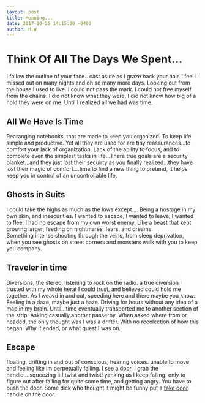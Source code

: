 ```yaml
---
layout: post
title: Meaning...
date: 2017-10-25 14:15:08 -0400
author: M.W
---
```

# Think Of All The Days We Spent...

I follow the outline of your face..
cast aside as I graze back your hair.
I feel I missed out on many nights and oh so many more days.
Looking out from the house I used to live.
I could not pass the mark.
I could not free myself from the chains.
I did not know what they were.
I did not know how big of a hold they were on me.
Until I realized all we had was time.

## All We Have Is Time

Rearanging notebooks, that are made to keep you organized. To keep life simple and productive. Yet all they are used for are tiny reassurances...to comfort your lack of organization. Lack of the ability to focus, and to complete even the simplest tasks in life...There true goals are a security blanket...and they just lost their secuirty as you finally realized...they have lost their magic of comfort....time to find a new thing to pretend, it helps keep you in control of an uncontrollable life. 



## Ghosts in Suits

I could take the highs as much as the lows except.... Being a hostage in my own skin, and insecurities. I wanted to escape, I wanted to leave, I wanted to flee. I had no escape from my own worst enemy. Like a beast that kept growing larger, feeding on nightmares, fears, and dreams.  
Something intense shooting through the veins, from sleep deprivation, when you see ghosts on street corners and monsters walk with you to keep you company.

## Traveler in time

Diversions, the stereo, listening to rock on the radio.
a true diversion I trusted with my whole herat I could trust, and believed could hold me together. As I weavd in and out, speeding here and there maybe you know. Feeling in a daze, maybe just a haze. Driving for hours without any idea of a map in my brain. Until...time eventually transported me to another section of the strip. Asking casually another passerby. When asked where from or headed, the only thought was I was a drifter. With no recolection of how this began. Why it ended, or what quest I was on.

## Escape

floating, drifting in and out of conscious, hearing voices.
unable to move and feeling like im perpetually falling.
I see a door.
I grab the handle....squeezing it I twist and twist!
yanking as I keep falling. only to figure out after falling for quite some time, and getting angry. You have to push the door. Some dick who thought it might be funny put a [fake door](2017-10-25-fake-door.md) handle on the door.